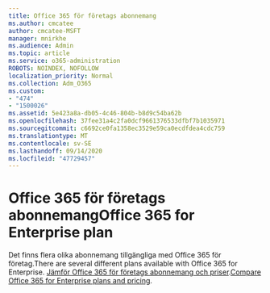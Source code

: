 ```yaml
---
title: Office 365 för företags abonnemang
ms.author: cmcatee
author: cmcatee-MSFT
manager: mnirkhe
ms.audience: Admin
ms.topic: article
ms.service: o365-administration
ROBOTS: NOINDEX, NOFOLLOW
localization_priority: Normal
ms.collection: Adm_O365
ms.custom:
- "474"
- "1500026"
ms.assetid: 5e423a8a-db05-4c46-804b-b8d9c54ba62b
ms.openlocfilehash: 37fee31a4c2fa0dcf9661376533dfbf7b1035971
ms.sourcegitcommit: c6692ce0fa1358ec3529e59ca0ecdfdea4cdc759
ms.translationtype: MT
ms.contentlocale: sv-SE
ms.lasthandoff: 09/14/2020
ms.locfileid: "47729457"
---
```

# <a name="office-365-for-enterprise-plan"></a><span data-ttu-id="3b1fb-102">Office 365 för företags abonnemang</span><span class="sxs-lookup"><span data-stu-id="3b1fb-102">Office 365 for Enterprise plan</span></span>

<span data-ttu-id="3b1fb-103">Det finns flera olika abonnemang tillgängliga med Office 365 för företag.</span><span class="sxs-lookup"><span data-stu-id="3b1fb-103">There are several different plans available with Office 365 for Enterprise.</span></span> <span data-ttu-id="3b1fb-104">[Jämför Office 365 för företags abonnemang och priser](https://products.office.com/business/compare-more-office-365-for-business-plans).</span><span class="sxs-lookup"><span data-stu-id="3b1fb-104">[Compare Office 365 for Enterprise plans and pricing](https://products.office.com/business/compare-more-office-365-for-business-plans).</span></span>  